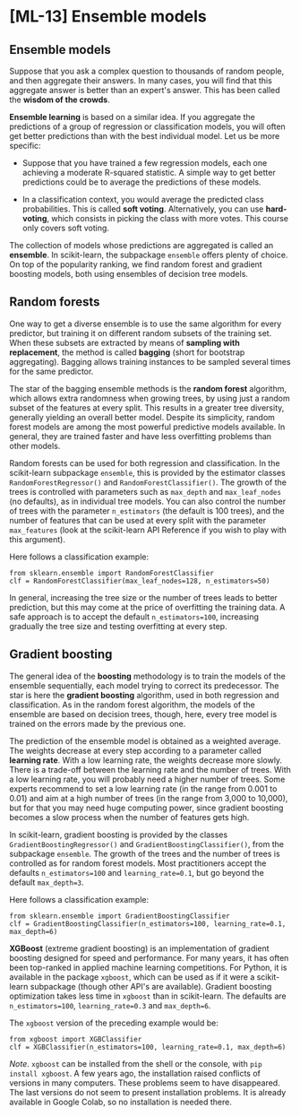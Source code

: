 # [ML-13] Ensemble models

## Ensemble models

Suppose that you ask a complex question to thousands of random people, and then aggregate their answers. In many cases, you will find that this aggregate answer is better than an expert's answer. This has been called the **wisdom of the crowds**.

**Ensemble learning** is based on a similar idea. If you aggregate the predictions of a group of regression or classification models, you will often get better predictions than with the best individual model. Let us be more specific: 

* Suppose that you have trained a few regression models, each one achieving a moderate R-squared statistic. A simple way to get better predictions could be to average the predictions of these models.

* In a classification context, you would average the predicted class probabilities. This is called **soft voting**. Alternatively, you can use **hard-voting**, which consists in picking the class with more votes. This course only covers soft voting.

The collection of models whose predictions are aggregated is called an **ensemble**. In scikit-learn, the subpackage `ensemble` offers plenty of choice. On top of the popularity ranking, we find random forest and gradient boosting models, both using ensembles of decision tree models.

## Random forests

One way to get a diverse ensemble is to use the same algorithm for every predictor, but training it on different random subsets of the training set. When these subsets are extracted by means of **sampling with replacement**, the method is called **bagging** (short for bootstrap aggregating). Bagging allows training instances to be sampled several times for the same predictor.

The star of the bagging ensemble methods is the **random forest** algorithm, which allows extra randomness when growing trees, by using just a random subset of the features at every split. This results in a greater tree diversity, generally yielding an overall better model. Despite its simplicity, random forest models are among the most powerful predictive models available. In general, they are trained faster and have less overfitting problems than other models.

Random forests can be used for both regression and classification. In the scikit-learn subpackage `ensemble`, this is provided by the estimator classes `RandomForestRegressor()` and `RandomForestClassifier()`. The growth of the trees is controlled with parameters such as `max_depth` and `max_leaf_nodes` (no defaults), as in individual tree models. You can also control the number of trees with the parameter `n_estimators` (the default is 100 trees), and the number of features that can be used at every split with the parameter `max_features` (look at the scikit-learn API Reference if you wish to play with this argument).

Here follows a classification example:

```
from sklearn.ensemble import RandomForestClassifier
clf = RandomForestClassifier(max_leaf_nodes=128, n_estimators=50)
```

In general, increasing the tree size or the number of trees leads to better prediction, but this may come at the price of overfitting the training data. A safe approach is to accept the default `n_estimators=100`, increasing gradually the tree size and testing overfitting at every step.

## Gradient boosting

The general idea of the **boosting** methodology is to train the models of the ensemble sequentially, each model trying to correct its predecessor. The star is here the **gradient boosting** algorithm, used in both regression and classification. As in the random forest algorithm, the models of the ensemble are based on decision trees, though, here, every tree model is trained on the errors made by the previous one.

The prediction of the ensemble model is obtained as a weighted average. The weights decrease at every step according to a parameter called **learning rate**. With a low learning rate, the weights decrease more slowly. There is a trade-off between the learning rate and the number of trees. With a low learning rate, you will probably need a higher number of trees. Some experts recommend to set a low learning rate (in the range from 0.001 to 0.01) and aim at a high number of trees (in the range from 3,000 to 10,000), but for that you may need huge computing power, since gradient boosting becomes a slow process when the number of features gets high.

In scikit-learn, gradient boosting is provided by the classes `GradientBoostingRegressor()` and `GradientBoostingClassifier()`, from the subpackage `ensemble`. The growth of the trees and the number of trees is controlled as for random forest models. Most practitioners accept the defaults `n_estimators=100` and `learning_rate=0.1`, but go beyond the default `max_depth=3`.

Here follows a classification example:

```
from sklearn.ensemble import GradientBoostingClassifier
clf = GradientBoostingClassifier(n_estimators=100, learning_rate=0.1, max_depth=6)
```

**XGBoost** (extreme gradient boosting) is an implementation of gradient boosting designed for speed and performance. For many years, it has often been top-ranked in applied machine learning competitions. For Python, it is available in the package `xgboost`, which can be used as if it were a scikit-learn subpackage (though other API's are available). Gradient boosting optimization takes less time in `xgboost` than in scikit-learn. The defaults are `n_estimators=100`, `learning_rate=0.3` and `max_depth=6`.

The `xgboost` version of the preceding example would be:

```
from xgboost import XGBClassifier
clf = XGBClassifier(n_estimators=100, learning_rate=0.1, max_depth=6)
```

*Note*. `xgboost` can be installed from the shell or the console, with `pip install xgboost`. A few years ago, the installation raised conflicts of versions in many computers. These problems seem to have disappeared. The last versions do not seem to present installation problems. It is already available in Google Colab, so no installation is needed there.
